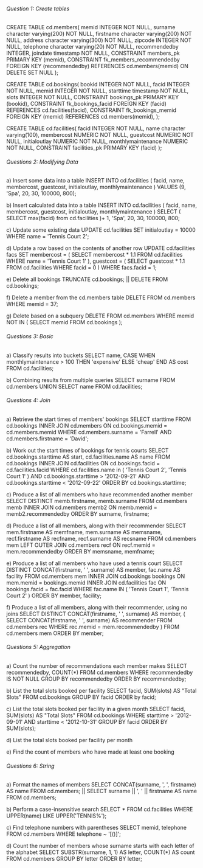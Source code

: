 ###### Question 1: Create tables
CREATE TABLE cd.members(
  memid INTEGER NOT NULL, 
  surname character varying(200) NOT NULL, 
  firstname character varying(200) NOT NULL, 
  address character varying(300) NOT NULL, 
  zipcode INTEGER NOT NULL, 
  telephone character varying(20) NOT NULL, 
  recommendedby INTEGER, 
  joindate timestamp NOT NULL, 
  CONSTRAINT members_pk PRIMARY KEY (memid), 
  CONSTRAINT fk_members_recommendedby FOREIGN KEY (recommendedby) 
      REFERENCES cd.members(memid) ON DELETE SET NULL
);

CREATE TABLE cd.bookings(
  bookid INTEGER NOT NULL, 
  facid INTEGER NOT NULL,
  memid INTEGER NOT NULL,
  starttime timestamp NOT NULL,
  slots INTEGER NOT NULL,
  CONSTRAINT bookings_pk PRIMARY KEY (bookid),
  CONSTRAINT fk_bookings_facid FOREIGN KEY (facid)
      REFERENCES cd.facilities(facid),
  CONSTRAINT fk_bookings_memid FOREIGN KEY (memid)
      REFERENCES cd.members(memid),
);

CREATE TABLE cd.facilities(
  facid INTEGER NOT NULL, 
  name character varying(100),
  membercost NUMERIC NOT NULL,
  guestcost NUMERIC NOT NULL,
  initialoutlay NUMERIC NOT NULL,
  monthlymaintenance NUMERIC NOT NULL,
  CONSTRAINT facilities_pk PRIMARY KEY (facid)
);



###### Questions 2: Modifying Data
a) Insert some data into a table
INSERT INTO cd.facilities (
  facid, name, membercost, guestcost, 
  initialoutlay, monthlymaintenance
) 
VALUES 
  (9, 'Spa', 20, 30, 100000, 800);
  
b) Insert calculated data into a table
INSERT INTO cd.facilities (
  facid, name, membercost, guestcost, 
  initialoutlay, monthlymaintenance
) 
SELECT 
  (
    SELECT 
      max(facid) 
    from 
      cd.facilities
  )+ 1, 
  'Spa', 
  20, 
  30, 
  100000, 
  800;
  
c) Update some existing data
UPDATE 
  cd.facilities 
SET 
  initialoutlay = 10000 
WHERE 
  name = 'Tennis Court 2';
  
d) Update a row based on the contents of another row
UPDATE 
  cd.facilities facs 
SET 
  membercost = (
    SELECT 
      membercost * 1.1 
    FROM 
      cd.facilities 
    WHERE 
      name = 'Tennis Court 1'
  ), 
  guestcost = (
    SELECT 
      guestcost * 1.1 
    FROM 
      cd.facilities 
    WHERE 
      facid = 0
  ) 
WHERE 
  facs.facid = 1;
  
e) Delete all bookings
TRUNCATE cd.bookings; || DELETE FROM cd.bookings;

f) Delete a member from the cd.members table
DELETE FROM 
  cd.members 
WHERE 
  memid = 37;
  
g) Delete based on a subquery
DELETE FROM 
  cd.members 
WHERE 
  memid NOT IN (
    SELECT 
      memid 
    FROM 
      cd.bookings
  );


###### Questions 3: Basic
a) Classify results into buckets
SELECT 
  name, 
  CASE WHEN monthlymaintenance > 100 THEN 'expensive' 
  ELSE 'cheap' 
  END AS cost 
FROM 
  cd.facilities;

b) Combining results from multiple queries
SELECT surname FROM cd.members
UNION
SELECT name FROM cd.facilities;



###### Questions 4: Join
a) Retrieve the start times of members' bookings
SELECT 
  starttime 
FROM 
  cd.bookings 
  INNER JOIN cd.members ON cd.bookings.memid = cd.members.memid 
WHERE 
  cd.members.surname = 'Farrell' 
  AND cd.members.firstname = 'David';
  
b) Work out the start times of bookings for tennis courts
SELECT 
  cd.bookings.starttime AS start, 
  cd.facilities.name AS name 
FROM 
  cd.bookings 
  INNER JOIN cd.facilities ON cd.bookings.facid = cd.facilities.facid 
WHERE 
  cd.facilities.name in (
    'Tennis Court 2', 'Tennis Court 1'
  ) 
  AND cd.bookings.starttime > '2012-09-21' 
  AND cd.bookings.starttime < '2012-09-22' 
ORDER BY 
  cd.bookings.starttime;
  
c) Produce a list of all members who have recommended another member
SELECT 
  DISTINCT memb.firstname, 
  memb.surname 
FROM 
  cd.members memb 
  INNER JOIN cd.members memb2 ON memb.memid = memb2.recommendedby 
ORDER BY 
  surname, 
  firstname;

d) Produce a list of all members, along with their recommender
SELECT 
  mem.firstname AS memfname, 
  mem.surname AS memsname, 
  recf.firstname AS recfname, 
  recf.surname AS recsname 
FROM 
  cd.members mem 
  LEFT OUTER JOIN cd.members recf ON recf.memid = mem.recommendedby 
ORDER BY 
  memsname, 
  memfname;

e) Produce a list of all members who have used a tennis court
SELECT 
  DISTINCT CONCAT(firstname, ' ', surname) AS member, 
  fac.name AS facility 
FROM 
  cd.members mem 
  INNER JOIN cd.bookings bookings ON mem.memid = bookings.memid 
  INNER JOIN cd.facilities fac ON bookings.facid = fac.facid 
WHERE 
  fac.name IN (
    'Tennis Court 1', 'Tennis Court 2'
  ) 
ORDER BY 
  member, 
  facility;

f) Produce a list of all members, along with their recommender, using no joins
SELECT 
  DISTINCT CONCAT(firstname, ' ', surname) AS member, 
  (
    SELECT 
      CONCAT(firstname, ' ', surname) AS recommender 
    FROM 
      cd.members rec 
    WHERE 
      rec.memid = mem.recommendedby
  ) 
FROM 
  cd.members mem 
ORDER BY 
  member;

###### Questions 5: Aggregation
a) Count the number of recommendations each member makes
SELECT 
  recommendedby, 
  COUNT(*) 
FROM 
  cd.members 
WHERE 
  recommendedby IS NOT NULL 
GROUP BY 
  recommendedby 
ORDER BY 
  recommendedby;

b) List the total slots booked per facility
SELECT 
  facid, 
  SUM(slots) AS "Total Slots" 
FROM 
  cd.bookings 
GROUP BY 
  facid 
ORDER by 
  facid;

c) List the total slots booked per facility in a given month
SELECT 
  facid, 
  SUM(slots) AS "Total Slots" 
FROM 
  cd.bookings 
WHERE 
  starttime > '2012-09-01' 
  AND starttime < '2012-10-31' 
GROUP BY 
  facid 
ORDER BY 
  SUM(slots);

d) List the total slots booked per facility per month

e) Find the count of members who have made at least one booking



###### Questions 6: String
a) Format the names of members
SELECT CONCAT(surname, ', ', firstname) AS name FROM cd.members; || SELECT surname || ', ' || firstname AS name FROM cd.members;

b) Perform a case-insensitive search
SELECT * FROM cd.facilities WHERE UPPER(name) LIKE UPPER('TENNIS%');

c) Find telephone numbers with parentheses
SELECT memid, telephone FROM cd.members WHERE telephone ~ '[()]'; 

d) Count the number of members whose surname starts with each letter of the alphabet
SELECT 
  SUBSTR(surname, 1, 1) AS letter, 
  COUNT(*) AS count 
FROM 
  cd.members 
GROUP BY 
  letter 
ORDER BY 
  letter;

